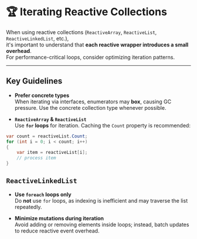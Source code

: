 # 🏆 Iterating Reactive Collections

When using reactive collections (`ReactiveArray`, `ReactiveList`, `ReactiveLinkedList`, etc.),  
it's important to understand that **each reactive wrapper introduces a small overhead**.  
For performance-critical loops, consider optimizing iteration patterns.

---

## Key Guidelines

- **Prefer concrete types**  
  When iterating via interfaces, enumerators may **box**, causing GC pressure. Use the concrete collection type whenever possible.

- **`ReactiveArray` & `ReactiveList`**  
  Use **`for` loops** for iteration. Caching the `Count` property is recommended:

```csharp
var count = reactiveList.Count;
for (int i = 0; i < count; i++)
{
    var item = reactiveList[i];
    // process item
}
```

## `ReactiveLinkedList`

- **Use `foreach` loops only**  
  Do **not** use `for` loops, as indexing is inefficient and may traverse the list repeatedly.

- **Minimize mutations during iteration**  
  Avoid adding or removing elements inside loops; instead, batch updates to reduce reactive event overhead.

